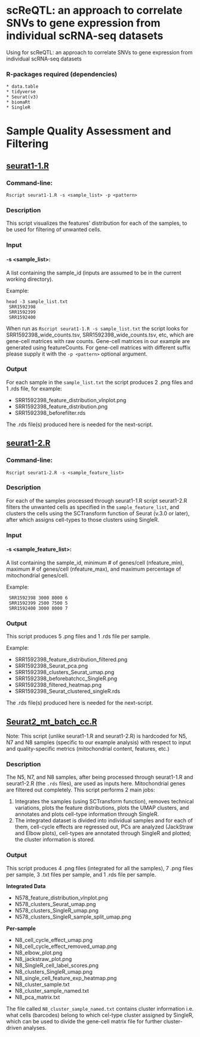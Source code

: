# scReQTL: an approach to correlate SNVs to gene expression from individual scRNA-seq datasets
Using for scReQTL: an approach to correlate SNVs to gene expression from individual scRNA-seq datasets

### R-packages required (dependencies)
	* data.table
	* tidyverse
	* Seurat(v3)
	* biomaRt
	* SingleR

# Sample Quality Assessment and Filtering

## [seurat1-1.R](https://github.com/hliu5259/scReQTL/blob/master/seurat1-1.R)
### Command-line:
	Rscript seurat1-1.R -s <sample_list> -p <pattern>

### Description

This script visualizes the features' distribution for each of the samples, to be used for filtering of unwanted cells. 
### Input 
#### -s <sample_list>:
A list containing the sample_id (inputs are assumed to be in the current working directory).

Example:
```
head -3 sample_list.txt
 SRR1592398
 SRR1592399
 SRR1592400
 ```

 When run as `Rscript seurat1-1.R -s sample_list.txt` the script looks for SRR1592398_wide_counts.tsv, SRR1592398_wide_counts.tsv, etc, which are gene-cell matrices with raw counts. Gene-cell matrices in our example are generated using featureCounts. For gene-cell matrices with different suffix please supply it with the `-p <pattern>` optional argument.

### Output

For each sample in the `sample_list.txt` the script produces 2 .png files and 1 .rds file, for example:
* SRR1592398\_feature\_distribution\_vlnplot.png
* SRR1592398\_feature\_distribution.png
* SRR1592398\_beforefilter.rds

The .rds file(s) produced here is needed for the next-script.

## [seurat1-2.R](https://github.com/hliu5259/scReQTL/blob/master/seurat1-2.R)
### Command-line:
	Rscript seurat1-2.R -s <sample_feature_list>

### Description

For each of the samples processed through seurat1-1.R script seurat1-2.R filters the unwanted cells as specified in the `sample_feature_list`, and clusters the cells using the SCTransform function of Seurat (v.3.0 or later), after which assigns cell-types to those clusters using SingleR.


### Input 
#### -s <sample_feature_list>: 
A list containing the sample_id, minimum # of genes/cell (nfeature_min), maximum # of genes/cell (nfeature_max), and maximum percentage of mitochondrial genes/cell.

Example:
```
 SRR1592398 3000 8000 6
 SRR1592399 2500 7500 5
 SRR1592400 3000 8000 7
```

### Output

This script produces 5 .png files and 1 .rds file per sample.

Example:
* SRR1592398\_feature\_distribution\_filtered.png
* SRR1592398\_Seurat\_pca.png
* SRR1592398\_clusters\_Seurat\_umap.png
* SRR1592398\_beforebatchcc\_SingleR.png
* SRR1592398\_filtered\_heatmap.png
* SRR1592398\_Seurat\_clustered\_singleR.rds

The .rds file(s) produced here is needed for the next-script.

## [Seurat2_mt_batch_cc.R](https://github.com/hliu5259/scReQTL/blob/master/Seurat2_mt_batch_cc.R)
Note: This script (unlike seurat1-1.R and seurat1-2.R) is hardcoded for N5, N7 and N8 samples (specific to our example analysis) with respect to input and quality-specific metrics (mitochondrial content, features, etc.)

### Description
The N5, N7, and N8 samples, after being processed through seurat1-1.R and seurat1-2.R (the `.rds` files), are used as inputs here. Mitochondrial genes are filtered out completely.
This script performs 2 main jobs:

1. Integrates the samples (using SCTransform function), removes technical variations, plots the feature distributions, plots the UMAP clusters, and annotates and plots cell-type information through SingleR.
2. The integrated dataset is divided into individual samples and for each of them, cell-cycle effects are regressed out, PCs are analyzed (JackStraw and Elbow plots), cell-types are annotated through SingleR and plotted; the cluster information is stored. 

### Output

This script produces 4 .png files (integrated for all the samples), 7 .png files per sample, 3 .txt files per sample, and 1 .rds file per sample.

**Integrated Data**
* N578\_feature\_distribution\_vlnplot.png
* N578\_clusters\_Seurat\_umap.png
* N578\_clusters\_SingleR\_umap.png
* N578\_clusters\_SingleR\_sample\_split\_umap.png


**Per-sample**
* N8\_cell\_cycle\_effect\_umap.png
* N8\_cell\_cycle\_effect\_removed\_umap.png
* N8\_elbow\_plot.png
* N8\_jackstraw\_plot.png
* N8\_SingleR\_cell\_label\_scores.png
* N8\_clusters\_SingleR\_umap.png
* N8\_single\_cell\_feature\_exp\_heatmap.png
* N8\_cluster\_sample.txt
* N8\_cluster\_sample\_named.txt
* N8\_pca\_matrix.txt

The file called `N8_cluster_sample_named.txt` contains cluster information i.e. what cells (barcodes) belong to which cel-type cluster assigned by SingleR, which can be used to divide the gene-cell matrix file for further cluster-driven analyses.
